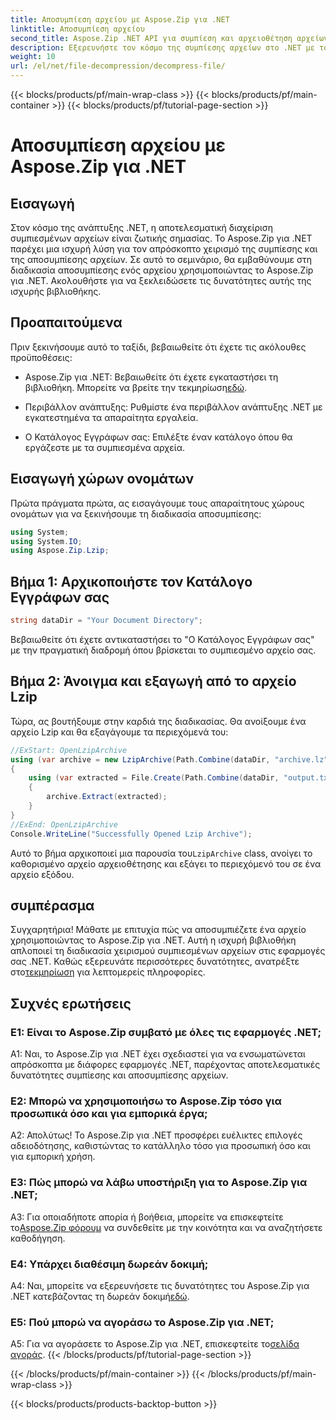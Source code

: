 ```yaml
---
title: Αποσυμπίεση αρχείου με Aspose.Zip για .NET
linktitle: Αποσυμπίεση αρχείου
second_title: Aspose.Zip .NET API για συμπίεση και αρχειοθέτηση αρχείων
description: Εξερευνήστε τον κόσμο της συμπίεσης αρχείων στο .NET με το Aspose.Zip. Μάθετε την τέχνη της αποσυμπίεσης αρχείων χωρίς κόπο.
weight: 10
url: /el/net/file-decompression/decompress-file/
---
```


{{< blocks/products/pf/main-wrap-class >}}
{{< blocks/products/pf/main-container >}}
{{< blocks/products/pf/tutorial-page-section >}}

# Αποσυμπίεση αρχείου με Aspose.Zip για .NET

## Εισαγωγή

Στον κόσμο της ανάπτυξης .NET, η αποτελεσματική διαχείριση συμπιεσμένων αρχείων είναι ζωτικής σημασίας. Το Aspose.Zip για .NET παρέχει μια ισχυρή λύση για τον απρόσκοπτο χειρισμό της συμπίεσης και της αποσυμπίεσης αρχείων. Σε αυτό το σεμινάριο, θα εμβαθύνουμε στη διαδικασία αποσυμπίεσης ενός αρχείου χρησιμοποιώντας το Aspose.Zip για .NET. Ακολουθήστε για να ξεκλειδώσετε τις δυνατότητες αυτής της ισχυρής βιβλιοθήκης.

## Προαπαιτούμενα

Πριν ξεκινήσουμε αυτό το ταξίδι, βεβαιωθείτε ότι έχετε τις ακόλουθες προϋποθέσεις:

-  Aspose.Zip για .NET: Βεβαιωθείτε ότι έχετε εγκαταστήσει τη βιβλιοθήκη. Μπορείτε να βρείτε την τεκμηρίωση[εδώ](https://reference.aspose.com/zip/net/).

- Περιβάλλον ανάπτυξης: Ρυθμίστε ένα περιβάλλον ανάπτυξης .NET με εγκατεστημένα τα απαραίτητα εργαλεία.

- Ο Κατάλογος Εγγράφων σας: Επιλέξτε έναν κατάλογο όπου θα εργάζεστε με τα συμπιεσμένα αρχεία.

## Εισαγωγή χώρων ονομάτων

Πρώτα πράγματα πρώτα, ας εισαγάγουμε τους απαραίτητους χώρους ονομάτων για να ξεκινήσουμε τη διαδικασία αποσυμπίεσης:

```csharp
using System;
using System.IO;
using Aspose.Zip.Lzip;
```

## Βήμα 1: Αρχικοποιήστε τον Κατάλογο Εγγράφων σας

```csharp
string dataDir = "Your Document Directory";
```

Βεβαιωθείτε ότι έχετε αντικαταστήσει το "Ο Κατάλογος Εγγράφων σας" με την πραγματική διαδρομή όπου βρίσκεται το συμπιεσμένο αρχείο σας.

## Βήμα 2: Άνοιγμα και εξαγωγή από το αρχείο Lzip

Τώρα, ας βουτήξουμε στην καρδιά της διαδικασίας. Θα ανοίξουμε ένα αρχείο Lzip και θα εξαγάγουμε τα περιεχόμενά του:

```csharp
//ExStart: OpenLzipArchive
using (var archive = new LzipArchive(Path.Combine(dataDir, "archive.lz")))
{
    using (var extracted = File.Create(Path.Combine(dataDir, "output.txt")))
    {
        archive.Extract(extracted);
    }
}
//ExEnd: OpenLzipArchive
Console.WriteLine("Successfully Opened Lzip Archive");
```

 Αυτό το βήμα αρχικοποιεί μια παρουσία του`LzipArchive` class, ανοίγει το καθορισμένο αρχείο αρχειοθέτησης και εξάγει το περιεχόμενό του σε ένα αρχείο εξόδου.

## συμπέρασμα

 Συγχαρητήρια! Μάθατε με επιτυχία πώς να αποσυμπιέζετε ένα αρχείο χρησιμοποιώντας το Aspose.Zip για .NET. Αυτή η ισχυρή βιβλιοθήκη απλοποιεί τη διαδικασία χειρισμού συμπιεσμένων αρχείων στις εφαρμογές σας .NET. Καθώς εξερευνάτε περισσότερες δυνατότητες, ανατρέξτε στο[τεκμηρίωση](https://reference.aspose.com/zip/net/) για λεπτομερείς πληροφορίες.

## Συχνές ερωτήσεις

### Ε1: Είναι το Aspose.Zip συμβατό με όλες τις εφαρμογές .NET;

A1: Ναι, το Aspose.Zip για .NET έχει σχεδιαστεί για να ενσωματώνεται απρόσκοπτα με διάφορες εφαρμογές .NET, παρέχοντας αποτελεσματικές δυνατότητες συμπίεσης και αποσυμπίεσης αρχείων.

### Ε2: Μπορώ να χρησιμοποιήσω το Aspose.Zip τόσο για προσωπικά όσο και για εμπορικά έργα;

Α2: Απολύτως! Το Aspose.Zip για .NET προσφέρει ευέλικτες επιλογές αδειοδότησης, καθιστώντας το κατάλληλο τόσο για προσωπική όσο και για εμπορική χρήση.

### Ε3: Πώς μπορώ να λάβω υποστήριξη για το Aspose.Zip για .NET;

A3: Για οποιαδήποτε απορία ή βοήθεια, μπορείτε να επισκεφτείτε το[Aspose.Zip φόρουμ](https://forum.aspose.com/c/zip/37) να συνδεθείτε με την κοινότητα και να αναζητήσετε καθοδήγηση.

### Ε4: Υπάρχει διαθέσιμη δωρεάν δοκιμή;

 A4: Ναι, μπορείτε να εξερευνήσετε τις δυνατότητες του Aspose.Zip για .NET κατεβάζοντας τη δωρεάν δοκιμή[εδώ](https://releases.aspose.com/).

### Ε5: Πού μπορώ να αγοράσω το Aspose.Zip για .NET;

 A5: Για να αγοράσετε το Aspose.Zip για .NET, επισκεφτείτε το[σελίδα αγοράς](https://purchase.aspose.com/buy).
{{< /blocks/products/pf/tutorial-page-section >}}

{{< /blocks/products/pf/main-container >}}
{{< /blocks/products/pf/main-wrap-class >}}

{{< blocks/products/products-backtop-button >}}

